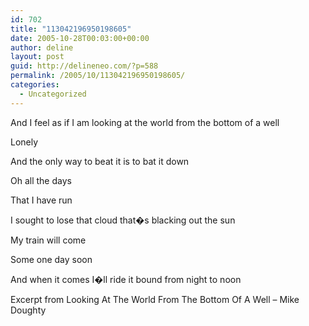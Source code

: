```yaml
---
id: 702
title: "113042196950198605"
date: 2005-10-28T00:03:00+00:00
author: deline
layout: post
guid: http://delineneo.com/?p=588
permalink: /2005/10/113042196950198605/
categories:
  - Uncategorized
---
```

And I feel as if I am looking at the world from the bottom of a well

Lonely

And the only way to beat it is to bat it down

Oh all the days

That I have run

I sought to lose that cloud that�s blacking out the sun

My train will come

Some one day soon

And when it comes I�ll ride it bound from night to noon

Excerpt from Looking At The World From The Bottom Of A Well &#8211; Mike Doughty
